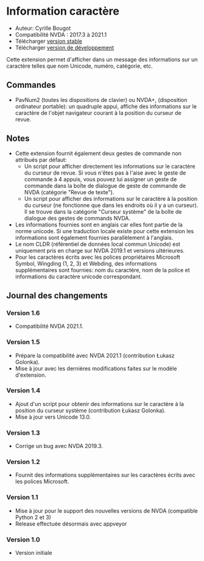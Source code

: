 # Information caractère

* Auteur: Cyrille Bougot
* Compatibilité NVDA : 2017.3 à 2021.1
* Télécharger [version stable][1]
* Télécharger [version de développement][2]

Cette extension permet d'afficher dans un message des informations sur un caractère telles que nom Unicode, numéro, catégorie, etc.


## Commandes

* PavNum2 (toutes les dispositions de clavier) ou NVDA+, (disposition ordinateur portable): un quadruple appui, affiche des informations sur le caractère de l'objet navigateur courant à la position du curseur de revue.


## Notes

* Cette extension fournit également deux gestes de commande non attribués par défaut:
    * Un script pour afficher directement les informations sur le caractère du curseur de revue. Si vous n'êtes pas à l'aise avec le geste de commande à 4 appuis, vous pouvez lui assigner un geste de commande dans la boîte de dialogue de geste de commande de NVDA (catégorie "Revue de texte").
    * Un script pour afficher des informations sur le caractère à la position du curseur (ne fonctionne que dans les endroits où il y a un curseur). Il se trouve dans la catégorie "Curseur système" de la boîte de dialogue des gestes de commands NVDA.
* Les informations fournies sont en anglais car elles font partie de la norme unicode. Si une traduction locale existe pour cette extension les informations sont également fournies parallèlement à l'anglais.
* Le nom CLDR (référentiel de données local commun Unicode) est uniquement pris en charge sur NVDA 2019.1 et versions ultérieures.
* Pour les caractères écrits avec les polices propriétaires Microsoft Symbol, Wingding (1, 2, 3) et Webding, des informations supplémentaires sont fournies: nom du caractère, nom de la police et informations du caractère unicode correspondant.


## Journal des changements

### Version 1.6

* Compatibilité NVDA 2021.1.

### Version 1.5

* Prépare la compatibilité avec NVDA 2021.1 (contribution Łukasz Golonka).
* Mise à jour avec les dernières modifications faites sur le modèle d'extension.

### Version 1.4

* Ajout d'un script pour obtenir des informations sur le caractère à la position du curseur système (contribution Łukasz Golonka).
* Mise à jour vers Unicode 13.0.

### Version 1.3

* Corrige un bug avec NVDA 2019.3.


### Version 1.2

* Fournit des informations supplémentaires sur les caractères écrits avec les polices Microsoft.


### Version 1.1

* Mise à jour pour le support des nouvelles versions de NVDA (compatible Python 2 et 3)
* Release effectuée désormais avec appveyor


### Version 1.0

* Version initiale

[1]: https://addons.nvda-project.org/files/get.php?file=chari

[2]: https://addons.nvda-project.org/files/get.php?file=chari-dev
